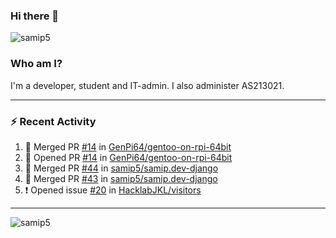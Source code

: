 ### Hi there 👋

<img src="https://komarev.com/ghpvc/?username=samip5&style=flat-square" alt="samip5" />

### Who am I?
I'm a developer, student and IT-admin. I also administer AS213021.

---
### :zap: Recent Activity
<!--START_SECTION:activity-->
1. 🎉 Merged PR [#14](https://github.com/GenPi64/gentoo-on-rpi-64bit/pull/14) in [GenPi64/gentoo-on-rpi-64bit](https://github.com/GenPi64/gentoo-on-rpi-64bit)
2. 💪 Opened PR [#14](https://github.com/GenPi64/gentoo-on-rpi-64bit/pull/14) in [GenPi64/gentoo-on-rpi-64bit](https://github.com/GenPi64/gentoo-on-rpi-64bit)
3. 🎉 Merged PR [#44](https://github.com/samip5/samip.dev-django/pull/44) in [samip5/samip.dev-django](https://github.com/samip5/samip.dev-django)
4. 🎉 Merged PR [#43](https://github.com/samip5/samip.dev-django/pull/43) in [samip5/samip.dev-django](https://github.com/samip5/samip.dev-django)
5. ❗️ Opened issue [#20](https://github.com/HacklabJKL/visitors/issues/20) in [HacklabJKL/visitors](https://github.com/HacklabJKL/visitors)
<!--END_SECTION:activity-->
---

<img align="center" src="https://github-readme-stats.vercel.app/api?username=samip5&show_icons=true" alt="samip5" />
